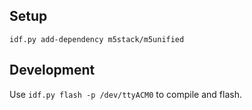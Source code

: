 ## Setup

`idf.py add-dependency m5stack/m5unified`

## Development

Use `idf.py flash -p /dev/ttyACM0` to compile and flash.
